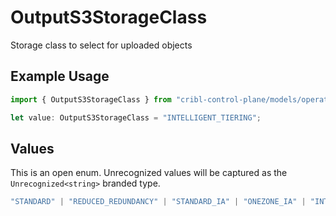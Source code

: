 # OutputS3StorageClass

Storage class to select for uploaded objects

## Example Usage

```typescript
import { OutputS3StorageClass } from "cribl-control-plane/models/operations";

let value: OutputS3StorageClass = "INTELLIGENT_TIERING";
```

## Values

This is an open enum. Unrecognized values will be captured as the `Unrecognized<string>` branded type.

```typescript
"STANDARD" | "REDUCED_REDUNDANCY" | "STANDARD_IA" | "ONEZONE_IA" | "INTELLIGENT_TIERING" | "GLACIER" | "GLACIER_IR" | "DEEP_ARCHIVE" | Unrecognized<string>
```